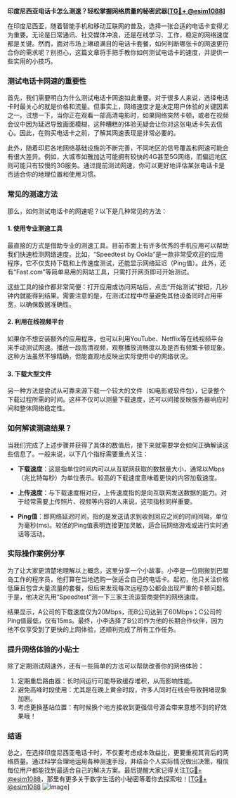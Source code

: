 **印度尼西亚电话卡怎么测速？轻松掌握网络质量的秘密武器[[TG💪+ @esim1088](https://t.me/s/esim1088)]**

在印度尼西亚，随着智能手机和移动互联网的普及，选择一张合适的电话卡变得尤为重要。无论是日常通讯、社交媒体冲浪，还是在线学习、工作，稳定的网络速度都是关键。然而，面对市场上琳琅满目的电话卡套餐，如何判断哪张卡的网速更符合你的需求呢？别担心，这篇文章将手把手教你如何测试电话卡的速度，并提供一些实用的小技巧。

### 测试电话卡网速的重要性

首先，我们需要明白为什么测试电话卡网速如此重要。对于很多人来说，选择电话卡时最关心的就是价格和流量。但事实上，网络速度才是决定用户体验的关键因素之一。试想一下，当你正在观看一部高清电影时，如果网络突然卡顿，或者在视频会议中因为延迟导致画面模糊，这种糟糕的体验无疑会让你对这张电话卡失去信心。因此，在购买电话卡之前，了解其网速表现是非常必要的。

此外，随着印尼各地网络基础设施的不断完善，不同地区的信号覆盖和网速可能会有很大差异。例如，大城市如雅加达可能拥有较快的4G甚至5G网络，而偏远地区则可能只有较慢的3G服务。通过提前测试网速，你可以更好地评估某张电话卡是否适合你的地理位置和使用习惯。

### 常见的测速方法

那么，如何测试电话卡的网速呢？以下是几种常见的方法：

#### 1. 使用专业测速工具

最直接的方式是借助专业的测速工具。目前市面上有许多优秀的手机应用可以帮助我们快速检测网络速度。比如，“Speedtest by Ookla”是一款非常受欢迎的应用程序，它不仅支持下载和上传速度测试，还能显示网络延迟（Ping值）。此外，还有“Fast.com”等简单易用的网站工具，只需打开网页即可开始测试。

这些工具的操作都非常简便：打开应用或访问网站后，点击“开始测试”按钮，几秒钟内就能得到结果。需要注意的是，在测试过程中尽量避免其他设备同时占用带宽，以确保数据准确性。

#### 2. 利用在线视频平台

如果你不想安装额外的应用程序，也可以利用YouTube、Netflix等在线视频平台来手动测试网速。播放一段高清视频，观察播放流畅度以及是否有频繁卡顿现象。这种方法虽然不够精确，但能直观地反映出实际使用中的网络状况。

#### 3. 下载大型文件

另一种方法是尝试从可靠来源下载一个较大的文件（如电影或软件包），记录整个下载过程所需的时间。这样不仅可以测量下载速度，还可以间接反映服务器响应时间和整体网络稳定性。

### 如何解读测速结果？

当我们完成了上述步骤并获得了具体的数值后，接下来就需要学会如何正确解读这些信息了。一般来说，以下几个指标需要重点关注：

- **下载速度**：这是指单位时间内可以从互联网获取的数据量大小，通常以Mbps（兆比特每秒）为单位表示。较高的下载速度意味着更快的内容加载速度。
  
- **上传速度**：与下载速度相对应，上传速度指的是向互联网发送数据的能力。对于经常需要上传照片、视频等内容的人来说，这项指标同样重要。

- **Ping值**：即网络延迟时间，指的是发送请求到收到回应之间的时间间隔，单位为毫秒(ms)。较低的Ping值表明连接更加灵敏，适合玩网络游戏或进行实时通话等活动。

### 实际操作案例分享

为了让大家更清楚地理解以上概念，这里分享一个小故事。小李是一位刚搬到巴厘岛工作的程序员，他打算在当地选购一张适合自己的电话卡。起初，他只关注价格低廉且包含大量流量的套餐，但后来发现每次远程办公都会出现严重的卡顿问题。于是，他决定先用“Speedtest”测一下三家主流运营商提供的网络速度。

结果显示，A公司的下载速度仅为20Mbps，而B公司达到了60Mbps；C公司的Ping值最低，仅有15ms。最终，小李选择了B公司作为他的长期合作伙伴，因为他不仅享受到了更快的上网体验，还顺利完成了所有工作任务。

### 提升网络体验的小贴士

除了定期测试网速外，还有一些简单的方法可以帮助改善你的网络体验：

1. 定期重启路由器：长时间运行可能导致缓存堆积，从而影响性能。
2. 避免高峰时段使用：尤其是在晚上黄金时段，许多人同时在线会导致拥堵现象加剧。
3. 考虑更换基站位置：有时候换个地方接收到更强信号源会带来意想不到的好效果哦！

### 结语

总之，在选择印度尼西亚电话卡时，不仅要考虑成本效益比，更要重视其背后的网络质量。通过科学合理地运用各种测速手段，并结合个人实际情况做出决策，相信每位用户都能找到最适合自己的解决方案。最后提醒大家记得关注[TG💪+ @esim1088](https://t.me/s/esim1088)，那里有更多关于数字生活的小秘密等着你去探索啦！[[TG💪+ @esim1088](https://t.me/s/esim1088) ![Image](https://i.postimg.cc/4NQfJmqS/Snipaste-2025-05-13-00-14-12.png)]
